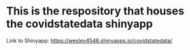# This is the respository that houses the covidstatedata shinyapp

Link to Shinyapp: https://wesley4546.shinyapps.io/covidstatedata/
